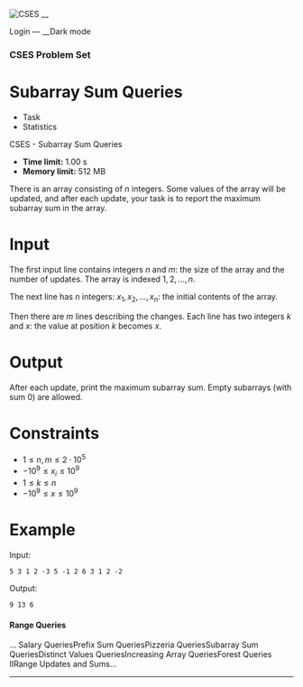 ![CSES](/logo.png?1) __

Login — __Dark mode

### CSES Problem Set

# Subarray Sum Queries

  * Task
  * Statistics

CSES - Subarray Sum Queries

  * **Time limit:** 1.00 s
  * **Memory limit:** 512 MB

There is an array consisting of $n$ integers. Some values of the array will be
updated, and after each update, your task is to report the maximum subarray
sum in the array.

# Input

The first input line contains integers $n$ and $m$: the size of the array and
the number of updates. The array is indexed $1,2,\ldots,n$.

The next line has $n$ integers: $x_1,x_2,\ldots,x_n$: the initial contents of
the array.

Then there are $m$ lines describing the changes. Each line has two integers
$k$ and $x$: the value at position $k$ becomes $x$.

# Output

After each update, print the maximum subarray sum. Empty subarrays (with sum
$0$) are allowed.

# Constraints

  * $1 \le n, m \le 2 \cdot 10^5$
  * $-10^9 \le x_i \le 10^9$
  * $1 \le k \le n$
  * $-10^9 \le x \le 10^9$

# Example

Input:

``` 5 3 1 2 -3 5 -1 2 6 3 1 2 -2 ```

Output:

``` 9 13 6 ```

#### Range Queries

... Salary QueriesPrefix Sum QueriesPizzeria QueriesSubarray Sum
QueriesDistinct Values QueriesIncreasing Array QueriesForest Queries IIRange
Updates and Sums...

* * *

